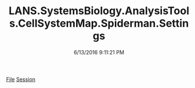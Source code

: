 ﻿---
title: LANS.SystemsBiology.AnalysisTools.CellSystemMap.Spiderman.Settings
date: 6/13/2016 9:11:21 PM
---

[File](T-LANS.SystemsBiology.AnalysisTools.CellSystemMap.Spiderman.Settings.File.html)
[Session](T-LANS.SystemsBiology.AnalysisTools.CellSystemMap.Spiderman.Settings.Session.html)
